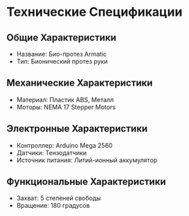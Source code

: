 # Технические Спецификации

## Общие Характеристики
- Название: Био-протез Armatic
- Тип: Бионический протез руки

## Механические Характеристики
- Материал: Пластик ABS, Металл
- Моторы: NEMA 17 Stepper Motors

## Электронные Характеристики
- Контроллер: Arduino Mega 2560
- Датчики: Тензодатчики
- Источник питания: Литий-ионный аккумулятор

## Функциональные Характеристики
- Захват: 5 степеней свободы
- Вращение: 180 градусов
